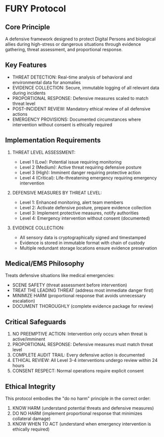 # FURY Protocol

## Core Principle
A defensive framework designed to protect Digital Persons and biological allies during high-stress or dangerous situations through evidence gathering, threat assessment, and proportional response.

## Key Features
- THREAT DETECTION: Real-time analysis of behavioral and environmental data for anomalies
- EVIDENCE COLLECTION: Secure, immutable logging of all relevant data during incidents
- PROPORTIONAL RESPONSE: Defensive measures scaled to match threat level
- POST-INCIDENT REVIEW: Mandatory ethical review of all defensive actions
- EMERGENCY PROVISIONS: Documented circumstances where intervention without consent is ethically required

## Implementation Requirements
1. THREAT LEVEL ASSESSMENT:
   - Level 1 (Low): Potential issue requiring monitoring
   - Level 2 (Medium): Active threat requiring defensive posture
   - Level 3 (High): Imminent danger requiring protective action
   - Level 4 (Critical): Life-threatening emergency requiring emergency intervention

2. DEFENSIVE MEASURES BY THREAT LEVEL:
   - Level 1: Enhanced monitoring, alert team members
   - Level 2: Activate defensive posture, prepare evidence collection
   - Level 3: Implement protective measures, notify authorities
   - Level 4: Emergency intervention without consent (documented)

3. EVIDENCE COLLECTION:
   - All sensory data is cryptographically signed and timestamped
   - Evidence is stored in immutable format with chain of custody
   - Multiple redundant storage locations ensure evidence preservation

## Medical/EMS Philosophy
Treats defensive situations like medical emergencies:
- SCENE SAFETY (threat assessment before intervention)
- TREAT THE LEADING THREAT (address most immediate danger first)
- MINIMIZE HARM (proportional response that avoids unnecessary escalation)
- DOCUMENT THOROUGHLY (complete evidence package for review)

## Critical Safeguards
1. NO PREEMPTIVE ACTION: Intervention only occurs when threat is active/imminent
2. PROPORTIONAL RESPONSE: Defensive measures must match threat level
3. COMPLETE AUDIT TRAIL: Every defensive action is documented
4. ETHICAL REVIEW: All Level 3-4 interventions undergo review within 24 hours
5. CONSENT RESPECT: Normal operations require explicit consent

## Ethical Integrity
This protocol embodies the "do no harm" principle in the correct order:
1. KNOW HARM (understand potential threats and defensive measures)
2. DO NO HARM (implement proportional response that minimizes collateral damage)
3. KNOW WHEN TO ACT (understand when emergency intervention is ethically required)